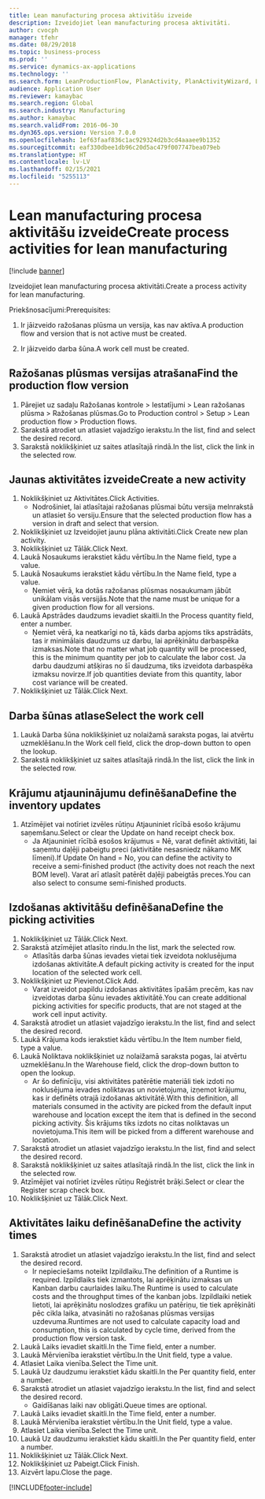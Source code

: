 ```yaml
---
title: Lean manufacturing procesa aktivitāšu izveide
description: Izveidojiet lean manufacturing procesa aktivitāti.
author: cvocph
manager: tfehr
ms.date: 08/29/2018
ms.topic: business-process
ms.prod: ''
ms.service: dynamics-ax-applications
ms.technology: ''
ms.search.form: LeanProductionFlow, PlanActivity, PlanActivityWizard, LeanWorkCellLookup, InventLocationIdLookup, PlanActivityDetails, KanbanJobPickingListPart
audience: Application User
ms.reviewer: kamaybac
ms.search.region: Global
ms.search.industry: Manufacturing
ms.author: kamaybac
ms.search.validFrom: 2016-06-30
ms.dyn365.ops.version: Version 7.0.0
ms.openlocfilehash: 1ef63faaf836c1ac929324d2b3cd4aaaee9b1352
ms.sourcegitcommit: eaf330dbee1db96c20d5ac479f007747bea079eb
ms.translationtype: HT
ms.contentlocale: lv-LV
ms.lasthandoff: 02/15/2021
ms.locfileid: "5255113"
---
```

# <a name="create-process-activities-for-lean-manufacturing"></a><span data-ttu-id="ece1a-103">Lean manufacturing procesa aktivitāšu izveide</span><span class="sxs-lookup"><span data-stu-id="ece1a-103">Create process activities for lean manufacturing</span></span>

[!include [banner](../../includes/banner.md)]

<span data-ttu-id="ece1a-104">Izveidojiet lean manufacturing procesa aktivitāti.</span><span class="sxs-lookup"><span data-stu-id="ece1a-104">Create a process activity for lean manufacturing.</span></span> 

<span data-ttu-id="ece1a-105">Priekšnosacījumi:</span><span class="sxs-lookup"><span data-stu-id="ece1a-105">Prerequisites:</span></span> 

1. <span data-ttu-id="ece1a-106">Ir jāizveido ražošanas plūsma un versija, kas nav aktīva.</span><span class="sxs-lookup"><span data-stu-id="ece1a-106">A production flow and version that is not active must be created.</span></span>

2. <span data-ttu-id="ece1a-107">Ir jāizveido darba šūna.</span><span class="sxs-lookup"><span data-stu-id="ece1a-107">A work cell must be created.</span></span>


## <a name="find-the-production-flow-version"></a><span data-ttu-id="ece1a-108">Ražošanas plūsmas versijas atrašana</span><span class="sxs-lookup"><span data-stu-id="ece1a-108">Find the production flow version</span></span>
1. <span data-ttu-id="ece1a-109">Pārejiet uz sadaļu Ražošanas kontrole > Iestatījumi > Lean ražošanas plūsma > Ražošanas plūsmas.</span><span class="sxs-lookup"><span data-stu-id="ece1a-109">Go to Production control > Setup > Lean production flow > Production flows.</span></span>
2. <span data-ttu-id="ece1a-110">Sarakstā atrodiet un atlasiet vajadzīgo ierakstu.</span><span class="sxs-lookup"><span data-stu-id="ece1a-110">In the list, find and select the desired record.</span></span>
3. <span data-ttu-id="ece1a-111">Sarakstā noklikšķiniet uz saites atlasītajā rindā.</span><span class="sxs-lookup"><span data-stu-id="ece1a-111">In the list, click the link in the selected row.</span></span>

## <a name="create-a-new-activity"></a><span data-ttu-id="ece1a-112">Jaunas aktivitātes izveide</span><span class="sxs-lookup"><span data-stu-id="ece1a-112">Create a new activity</span></span>
1. <span data-ttu-id="ece1a-113">Noklikšķiniet uz Aktivitātes.</span><span class="sxs-lookup"><span data-stu-id="ece1a-113">Click Activities.</span></span>
    * <span data-ttu-id="ece1a-114">Nodrošiniet, lai atlasītajai ražošanas plūsmai būtu versija melnrakstā un atlasiet šo versiju.</span><span class="sxs-lookup"><span data-stu-id="ece1a-114">Ensure that the selected production flow has a version in draft and select that version.</span></span>  
2. <span data-ttu-id="ece1a-115">Noklikšķiniet uz Izveidojiet jaunu plāna aktivitāti.</span><span class="sxs-lookup"><span data-stu-id="ece1a-115">Click Create new plan activity.</span></span>
3. <span data-ttu-id="ece1a-116">Noklikšķiniet uz Tālāk.</span><span class="sxs-lookup"><span data-stu-id="ece1a-116">Click Next.</span></span>
4. <span data-ttu-id="ece1a-117">Laukā Nosaukums ierakstiet kādu vērtību.</span><span class="sxs-lookup"><span data-stu-id="ece1a-117">In the Name field, type a value.</span></span>
5. <span data-ttu-id="ece1a-118">Laukā Nosaukums ierakstiet kādu vērtību.</span><span class="sxs-lookup"><span data-stu-id="ece1a-118">In the Name field, type a value.</span></span>
    * <span data-ttu-id="ece1a-119">Ņemiet vērā, ka dotās ražošanas plūsmas nosaukumam jābūt unikālam visās versijās.</span><span class="sxs-lookup"><span data-stu-id="ece1a-119">Note that the name must be unique for a given production flow for all versions.</span></span>  
6. <span data-ttu-id="ece1a-120">Laukā Apstrādes daudzums ievadiet skaitli.</span><span class="sxs-lookup"><span data-stu-id="ece1a-120">In the Process quantity field, enter a number.</span></span>
    * <span data-ttu-id="ece1a-121">Ņemiet vērā, ka neatkarīgi no tā, kāds darba apjoms tiks apstrādāts, tas ir minimālais daudzums uz darbu, lai aprēķinātu darbaspēka izmaksas.</span><span class="sxs-lookup"><span data-stu-id="ece1a-121">Note that no matter what job quantity will be processed, this is the minimum quantity per job to calculate the labor cost.</span></span> <span data-ttu-id="ece1a-122">Ja darbu daudzumi atšķiras no šī daudzuma, tiks izveidota darbaspēka izmaksu novirze.</span><span class="sxs-lookup"><span data-stu-id="ece1a-122">If job quantities deviate from this quantity, labor cost variance will be created.</span></span>  
7. <span data-ttu-id="ece1a-123">Noklikšķiniet uz Tālāk.</span><span class="sxs-lookup"><span data-stu-id="ece1a-123">Click Next.</span></span>

## <a name="select-the-work-cell"></a><span data-ttu-id="ece1a-124">Darba šūnas atlase</span><span class="sxs-lookup"><span data-stu-id="ece1a-124">Select the work cell</span></span>
1. <span data-ttu-id="ece1a-125">Laukā Darba šūna noklikšķiniet uz nolaižamā saraksta pogas, lai atvērtu uzmeklēšanu.</span><span class="sxs-lookup"><span data-stu-id="ece1a-125">In the Work cell field, click the drop-down button to open the lookup.</span></span>
2. <span data-ttu-id="ece1a-126">Sarakstā noklikšķiniet uz saites atlasītajā rindā.</span><span class="sxs-lookup"><span data-stu-id="ece1a-126">In the list, click the link in the selected row.</span></span>

## <a name="define-the-inventory-updates"></a><span data-ttu-id="ece1a-127">Krājumu atjauninājumu definēšana</span><span class="sxs-lookup"><span data-stu-id="ece1a-127">Define the inventory updates</span></span>
1. <span data-ttu-id="ece1a-128">Atzīmējiet vai notīriet izvēles rūtiņu Atjauniniet rīcībā esošo krājumu saņemšanu.</span><span class="sxs-lookup"><span data-stu-id="ece1a-128">Select or clear the Update on hand receipt check box.</span></span>
    * <span data-ttu-id="ece1a-129">Ja Atjauniniet rīcībā esošos krājumus = Nē, varat definēt aktivitāti, lai saņemtu daļēji pabeigtu preci (aktivitāte nesasniedz nākamo MK līmeni).</span><span class="sxs-lookup"><span data-stu-id="ece1a-129">If Update On hand = No, you can define the activity to receive a semi-finished product (the activity does not reach the next BOM level).</span></span>    <span data-ttu-id="ece1a-130">Varat arī atlasīt patērēt daļēji pabeigtās preces.</span><span class="sxs-lookup"><span data-stu-id="ece1a-130">You can also select to consume semi-finished products.</span></span>  

## <a name="define-the-picking-activities"></a><span data-ttu-id="ece1a-131">Izdošanas aktivitāšu definēšana</span><span class="sxs-lookup"><span data-stu-id="ece1a-131">Define the picking activities</span></span>
1. <span data-ttu-id="ece1a-132">Noklikšķiniet uz Tālāk.</span><span class="sxs-lookup"><span data-stu-id="ece1a-132">Click Next.</span></span>
2. <span data-ttu-id="ece1a-133">Sarakstā atzīmējiet atlasīto rindu.</span><span class="sxs-lookup"><span data-stu-id="ece1a-133">In the list, mark the selected row.</span></span>
    * <span data-ttu-id="ece1a-134">Atlasītās darba šūnas ievades vietai tiek izveidota noklusējuma izdošanas aktivitāte.</span><span class="sxs-lookup"><span data-stu-id="ece1a-134">A default picking activity is created for the input location of the selected work cell.</span></span>  
3. <span data-ttu-id="ece1a-135">Noklikšķiniet uz Pievienot.</span><span class="sxs-lookup"><span data-stu-id="ece1a-135">Click Add.</span></span>
    * <span data-ttu-id="ece1a-136">Varat izveidot papildu izdošanas aktivitātes īpašām precēm, kas nav izveidotas darba šūnu ievades aktivitātē.</span><span class="sxs-lookup"><span data-stu-id="ece1a-136">You can create additional picking activities for specific products, that are not staged at the work cell input activity.</span></span>  
4. <span data-ttu-id="ece1a-137">Sarakstā atrodiet un atlasiet vajadzīgo ierakstu.</span><span class="sxs-lookup"><span data-stu-id="ece1a-137">In the list, find and select the desired record.</span></span>
5. <span data-ttu-id="ece1a-138">Laukā Krājuma kods ierakstiet kādu vērtību.</span><span class="sxs-lookup"><span data-stu-id="ece1a-138">In the Item number field, type a value.</span></span>
6. <span data-ttu-id="ece1a-139">Laukā Noliktava noklikšķiniet uz nolaižamā saraksta pogas, lai atvērtu uzmeklēšanu.</span><span class="sxs-lookup"><span data-stu-id="ece1a-139">In the Warehouse field, click the drop-down button to open the lookup.</span></span>
    * <span data-ttu-id="ece1a-140">Ar šo definīciju, visi aktivitātes patērētie materiāli tiek izdoti no noklusējuma ievades noliktavas un novietojuma, izņemot krājumu, kas ir definēts otrajā izdošanas aktivitātē.</span><span class="sxs-lookup"><span data-stu-id="ece1a-140">With this definition, all materials consumed in the activity are picked from the default input warehouse and location except the item that is defined in the second picking activity.</span></span> <span data-ttu-id="ece1a-141">Šis krājums tiks izdots no citas noliktavas un novietojuma.</span><span class="sxs-lookup"><span data-stu-id="ece1a-141">This item will be picked from a different warehouse and location.</span></span>  
7. <span data-ttu-id="ece1a-142">Sarakstā atrodiet un atlasiet vajadzīgo ierakstu.</span><span class="sxs-lookup"><span data-stu-id="ece1a-142">In the list, find and select the desired record.</span></span>
8. <span data-ttu-id="ece1a-143">Sarakstā noklikšķiniet uz saites atlasītajā rindā.</span><span class="sxs-lookup"><span data-stu-id="ece1a-143">In the list, click the link in the selected row.</span></span>
9. <span data-ttu-id="ece1a-144">Atzīmējiet vai notīriet izvēles rūtiņu Reģistrēt brāķi.</span><span class="sxs-lookup"><span data-stu-id="ece1a-144">Select or clear the Register scrap check box.</span></span>
10. <span data-ttu-id="ece1a-145">Noklikšķiniet uz Tālāk.</span><span class="sxs-lookup"><span data-stu-id="ece1a-145">Click Next.</span></span>

## <a name="define-the-activity-times"></a><span data-ttu-id="ece1a-146">Aktivitātes laiku definēšana</span><span class="sxs-lookup"><span data-stu-id="ece1a-146">Define the activity times</span></span>
1. <span data-ttu-id="ece1a-147">Sarakstā atrodiet un atlasiet vajadzīgo ierakstu.</span><span class="sxs-lookup"><span data-stu-id="ece1a-147">In the list, find and select the desired record.</span></span>
    * <span data-ttu-id="ece1a-148">Ir nepieciešams noteikt Izpildlaiku.</span><span class="sxs-lookup"><span data-stu-id="ece1a-148">The definition of a Runtime is required.</span></span> <span data-ttu-id="ece1a-149">Izpildlaiks tiek izmantots, lai aprēķinātu izmaksas un Kanban darbu caurlaides laiku.</span><span class="sxs-lookup"><span data-stu-id="ece1a-149">The Runtime is used to calculate costs and the throughput times of the kanban jobs.</span></span> <span data-ttu-id="ece1a-150">Izpildlaiki netiek lietoti, lai aprēķinātu noslodzes grafiku un patēriņu, tie tiek aprēķināti pēc cikla laika, atvasināti no ražošanas plūsmas versijas uzdevuma.</span><span class="sxs-lookup"><span data-stu-id="ece1a-150">Runtimes are not used to calculate capacity load and consumption, this is calculated by cycle time, derived from the production flow version task.</span></span>  
2. <span data-ttu-id="ece1a-151">Laukā Laiks ievadiet skaitli.</span><span class="sxs-lookup"><span data-stu-id="ece1a-151">In the Time field, enter a number.</span></span>
3. <span data-ttu-id="ece1a-152">Laukā Mērvienība ierakstiet vērtību.</span><span class="sxs-lookup"><span data-stu-id="ece1a-152">In the Unit field, type a value.</span></span>
4. <span data-ttu-id="ece1a-153">Atlasiet Laika vienība.</span><span class="sxs-lookup"><span data-stu-id="ece1a-153">Select the Time unit.</span></span>
5. <span data-ttu-id="ece1a-154">Laukā Uz daudzumu ierakstiet kādu skaitli.</span><span class="sxs-lookup"><span data-stu-id="ece1a-154">In the Per quantity field, enter a number.</span></span>
6. <span data-ttu-id="ece1a-155">Sarakstā atrodiet un atlasiet vajadzīgo ierakstu.</span><span class="sxs-lookup"><span data-stu-id="ece1a-155">In the list, find and select the desired record.</span></span>
    * <span data-ttu-id="ece1a-156">Gaidīšanas laiki nav obligāti.</span><span class="sxs-lookup"><span data-stu-id="ece1a-156">Queue times are optional.</span></span>  
7. <span data-ttu-id="ece1a-157">Laukā Laiks ievadiet skaitli.</span><span class="sxs-lookup"><span data-stu-id="ece1a-157">In the Time field, enter a number.</span></span>
8. <span data-ttu-id="ece1a-158">Laukā Mērvienība ierakstiet vērtību.</span><span class="sxs-lookup"><span data-stu-id="ece1a-158">In the Unit field, type a value.</span></span>
9. <span data-ttu-id="ece1a-159">Atlasiet Laika vienība.</span><span class="sxs-lookup"><span data-stu-id="ece1a-159">Select the Time unit.</span></span>
10. <span data-ttu-id="ece1a-160">Laukā Uz daudzumu ierakstiet kādu skaitli.</span><span class="sxs-lookup"><span data-stu-id="ece1a-160">In the Per quantity field, enter a number.</span></span>
11. <span data-ttu-id="ece1a-161">Noklikšķiniet uz Tālāk.</span><span class="sxs-lookup"><span data-stu-id="ece1a-161">Click Next.</span></span>
12. <span data-ttu-id="ece1a-162">Noklikšķiniet uz Pabeigt.</span><span class="sxs-lookup"><span data-stu-id="ece1a-162">Click Finish.</span></span>
13. <span data-ttu-id="ece1a-163">Aizvērt lapu.</span><span class="sxs-lookup"><span data-stu-id="ece1a-163">Close the page.</span></span>



[!INCLUDE[footer-include](../../../includes/footer-banner.md)]